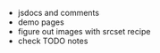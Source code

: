 -   jsdocs and comments
-   demo pages
-   figure out images with srcset recipe
-   check TODO notes
